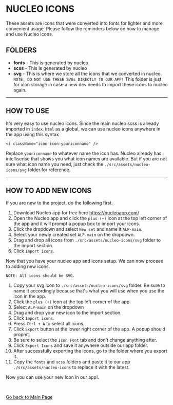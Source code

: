 # NUCLEO ICONS

These assets are icons that were converted into fonts for lighter and more convenient usage. Please follow the reminders below on how to manage and use Nucleo icons.

## FOLDERS

- **fonts** - This is generated by nucleo
- **scss** - This is generated by nucleo
- **svg** - This is where we store all the icons that we converted in nucleo. `NOTE: DO NOT USE THESE SVGs DIRECTLY TO OUR APP!` This folder is just for icon storage in case a new dev needs to import these icons to nucleo again.

---

## HOW TO USE

It's very easy to use nucleo icons. Since the main nucleo scss is already imported in `index.html` as a global, we can use nucleo icons anywhere in the app using this syntax

```
<i className="icon icon-youriconname" />
```

Replace `youriconname` to whatever name the icon has. Nucleo already has intellisense that shows you what icon names are available. But if you are not sure what icon name you need, just check the `./src/assets/nucleo-icons/svg` folder for reference.

---

## HOW TO ADD NEW ICONS

If you are new to the project, do the following first.

1. Download Nucleo app for free here https://nucleoapp.com/
2. Open the Nucleo app and click the `plus (+)` icon at the top left corner of the app and it will prompt a popup box to import your icons.
3. Click the dropdown and select `New set` and name it `ALP-main`.
4. Select your newly created set `ALP-main` on the dropdown.
5. Drag and drop all icons from `./src/assets/nucleo-icons/svg` folder to the import section.
6. Click `Import icons`.

Now that you have your nucleo app and icons setup. We can now proceed to adding new icons.

`NOTE: All icons should be SVG.`

1. Copy your svg icon to `./src/assets/nucleo-icons/svg` folder. Be sure to name it accordingly because that's what you will use when you use the icon in the app.
2. Click the `plus (+)` icon at the top left corner of the app.
3. Select `ALP-main` on the dropdown
4. Drag and drop your new icon to the import section.
5. Click `Import icons`.
6. Press `Ctrl + A` to select all icons.
7. Click `Export` button at the lower right corner of the app. A popup should propmt.
8. Be sure to select the `Icon Font` tab and don't change anything after.
9. Click `Export Icons` and save it anywhere outside our app folder.
10. After successfully exporting the icons, go to the folder where you export it.
11. Copy the `fonts` and `scss` folders and paste it to our app `./src/assets/nucleo-icons` to replace it with the latest.

Now you can use your new Icon in our app!.

<br />

[Go back to Main Page](../../../README.md)
